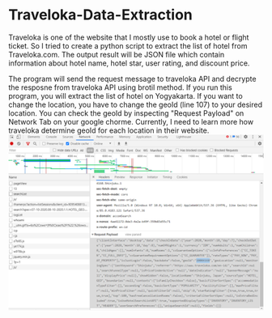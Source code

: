# Traveloka-Data-Extraction
Traveloka is one of the website that I mostly use to book a hotel or flight ticket. So I tried to create a python script to extract the list of hotel from Traveloka.com. The output result will be JSON file which contain information about hotel name, hotel star, user rating, and discount price. 

The program will send the request message to traveloka API and decrypte the resposne from traveloka API using brotil method. If you run this program, you will extract the list of hotel on Yogyakarta. If you want to change the location, you have to change the geoId (line 107) to your desired location. You can check the geoId by inspecting "Request Payload" on Network Tab on your google chorme. Currently, I need to learn more how traveloka determine geoId for each location in their website.
![GeoID in Network Tab](https://github.com/Jeffry1796/Traveloka-Data-Extraction/blob/main/geoId1.png)
